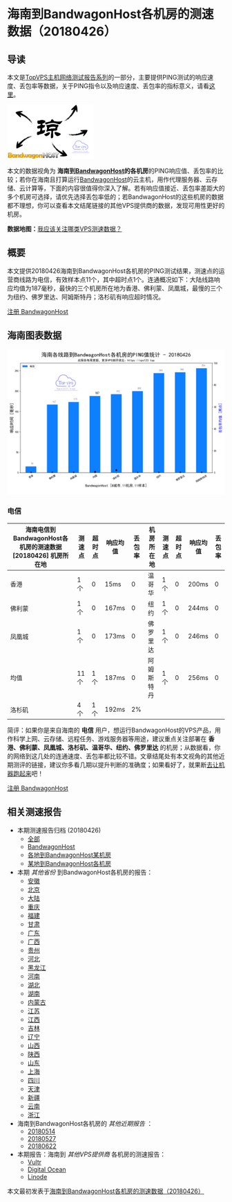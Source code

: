 #  海南到BandwagonHost各机房的测速数据（20180426） 

## 导读

本文是[TopVPS主机网络测试报告系列](https://vps123.top/pingtest)的一部分，主要提供PING测试的响应速度、丢包率等数据，关于PING指令以及响应速度、丢包率的指标意义，请看[这里](https://vps123.top/what-is-ping.html)。

![海南到BandwagonHost各机房的测速数据（20180426）](/images/thumbnails/Hainan_to_bandwagon.png)

本文的数据视角为 **海南到[BandwagonHost](https://vps123.top/go/bwg)的各机房**的PING响应值、丢包率的比较；若你在海南且打算运行[BandwagonHost](https://vps123.top/go/bwg)的云主机，用作代理服务器、云存储、云计算等，下面的内容很值得你深入了解。若有响应值接近、丢包率差距大的多个机房可选择，请优先选择丢包率低的；若BandwagonHost的这些机房的数据都不理想，你可以查看本文结尾链接的其他VPS提供商的数据，发现可用性更好的机房。

**数据地图：**[我应该关注哪类VPS测速数据？](https://vps123.top/find-pingtest-data-you-need.html)

## 概要

本文提供20180426海南到BandwagonHost各机房的PING测试结果，测速点的运营商线路为电信，有效样本点11个，其中超时点1个。连通概况如下：大陆线路响应均值为187毫秒，最快的三个机房所在地为香港、佛利蒙、凤凰城，最慢的三个为纽约、佛罗里达、阿姆斯特丹；洛杉矶有响应超时情况。

[注册 BandwagonHost](https://vps123.top/go/bwg/_btn1)

## 海南图表数据

![大陆省份海南到VPS提供商BandwagonHost各机房的ping测试数据统计图，包含响应值的柱状图以及丢包率的散点图，数据日期为20180426](/images/pingtests/bwg_20180426/plot_isp_hainan_bwg_20180426.png)

### 电信

海南电信到BandwagonHost各机房的测速数据 [20180426] 机房所在地 | 测速点 | 超时点 | 响应均值 | 丢包率 | 机房所在地 | 测速点 | 超时点 | 响应均值 | 丢包率  
---|---|---|---|---|---|---|---|---|---  
香港 | 1个 | 0 | 15ms | 0 | 温哥华 | 1个 | 0 | 200ms | 0  
佛利蒙 | 1个 | 0 | 167ms | 0 | 纽约 | 1个 | 0 | 244ms | 0  
凤凰城 | 1个 | 0 | 173ms | 0 | 佛罗里达 | 1个 | 0 | 246ms | 0  
均值 | 11个 | 1个 | 187ms | 0 | 阿姆斯特丹 | 1个 | 0 | 256ms | 0  
洛杉矶 | 4个 | 1个 | 192ms | 2% |  |  |  |  |   
  
简评：如果你是来自海南的 **电信** 用户，想运行BandwagonHost的VPS产品，用作科学上网、云存储、远程任务、游戏服务器等用途，建议重点关注部署在 **香港、佛利蒙、凤凰城、洛杉矶、温哥华、纽约、佛罗里达** 的机房；从数据看，你的网络到这几处的连通速度、丢包率都比较不错。文章结尾处有本文视角的其他近期测评的链接，建议你多看几期以提升判断的准确度；如果看好了，就果断[去让机器跑起来](https://vps123.top/go/bwg/_1)吧！

[注册 BandwagonHost](https://vps123.top/go/bwg/_btn2)

## 相关测速报告

  * 本期测速报告归档 (20180426) 
    * [全部](https://vps123.top/pingtests/20180426 "本期各VPS提供商全部测速报告")
    * [BandwagonHost](https://vps123.top/pingtests/idc-bandwagon/20180426 "本期BandwagonHost的全部测速报告")
    * [各地到BandwagonHost某机房](https://vps123.top/pingtests/idc-bandwagon/isp-global/20180426 "以BandwagonHost某机房为关注对象的视角，横向比较大陆各省份、海外各国家地区")
    * [某地到BandwagonHost各机房](https://vps123.top/pingtests/idc-bandwagon/facility-all/20180426 "以大陆某省份为关注对象的视角，横向比较BandwagonHost各机房")
  * 本期 _其他省份_ 到BandwagonHost各机房的报告： 
    * [安徽](/bandwagon/isp/anhui/20180426-bandwagon-isp-anhui.md "安徽到BandwagonHost各机房的Ping测试 20180426")
    * [北京](/bandwagon/isp/beijing/20180426-bandwagon-isp-beijing.md "北京到BandwagonHost各机房的Ping测试 20180426")
    * [大陆](/bandwagon/isp/china/20180426-bandwagon-isp-china.md "大陆到BandwagonHost各机房的Ping测试 20180426")
    * [重庆](/bandwagon/isp/chongqing/20180426-bandwagon-isp-chongqing.md "重庆到BandwagonHost各机房的Ping测试 20180426")
    * [福建](/bandwagon/isp/fujian/20180426-bandwagon-isp-fujian.md "福建到BandwagonHost各机房的Ping测试 20180426")
    * [甘肃](/bandwagon/isp/gansu/20180426-bandwagon-isp-gansu.md "甘肃到BandwagonHost各机房的Ping测试 20180426")
    * [广东](/bandwagon/isp/guangdong/20180426-bandwagon-isp-guangdong.md "广东到BandwagonHost各机房的Ping测试 20180426")
    * [广西](/bandwagon/isp/guangxi/20180426-bandwagon-isp-guangxi.md "广西到BandwagonHost各机房的Ping测试 20180426")
    * [贵州](/bandwagon/isp/guizhou/20180426-bandwagon-isp-guizhou.md "贵州到BandwagonHost各机房的Ping测试 20180426")
    * [河北](/bandwagon/isp/hebei/20180426-bandwagon-isp-hebei.md "河北到BandwagonHost各机房的Ping测试 20180426")
    * [黑龙江](/bandwagon/isp/heilongjiang/20180426-bandwagon-isp-heilongjiang.md "黑龙江到BandwagonHost各机房的Ping测试 20180426")
    * [河南](/bandwagon/isp/henan/20180426-bandwagon-isp-henan.md "河南到BandwagonHost各机房的Ping测试 20180426")
    * [湖北](/bandwagon/isp/hubei/20180426-bandwagon-isp-hubei.md "湖北到BandwagonHost各机房的Ping测试 20180426")
    * [湖南](/bandwagon/isp/hunan/20180426-bandwagon-isp-hunan.md "湖南到BandwagonHost各机房的Ping测试 20180426")
    * [内蒙古](/bandwagon/isp/innermongolia/20180426-bandwagon-isp-innermongolia.md "内蒙古到BandwagonHost各机房的Ping测试 20180426")
    * [江苏](/bandwagon/isp/jiangsu/20180426-bandwagon-isp-jiangsu.md "江苏到BandwagonHost各机房的Ping测试 20180426")
    * [江西](/bandwagon/isp/jiangxi/20180426-bandwagon-isp-jiangxi.md "江西到BandwagonHost各机房的Ping测试 20180426")
    * [吉林](/bandwagon/isp/jilin/20180426-bandwagon-isp-jilin.md "吉林到BandwagonHost各机房的Ping测试 20180426")
    * [辽宁](/bandwagon/isp/liaoning/20180426-bandwagon-isp-liaoning.md "辽宁到BandwagonHost各机房的Ping测试 20180426")
    * [山西](/bandwagon/isp/shan1xi/20180426-bandwagon-isp-shan1xi.md "山西到BandwagonHost各机房的Ping测试 20180426")
    * [陕西](/bandwagon/isp/shan3xi/20180426-bandwagon-isp-shan3xi.md "陕西到BandwagonHost各机房的Ping测试 20180426")
    * [山东](/bandwagon/isp/shandong/20180426-bandwagon-isp-shandong.md "山东到BandwagonHost各机房的Ping测试 20180426")
    * [上海](/bandwagon/isp/shanghai/20180426-bandwagon-isp-shanghai.md "上海到BandwagonHost各机房的Ping测试 20180426")
    * [四川](/bandwagon/isp/sichuan/20180426-bandwagon-isp-sichuan.md "四川到BandwagonHost各机房的Ping测试 20180426")
    * [天津](/bandwagon/isp/tianjin/20180426-bandwagon-isp-tianjin.md "天津到BandwagonHost各机房的Ping测试 20180426")
    * [新疆](/bandwagon/isp/xinjiang/20180426-bandwagon-isp-xinjiang.md "新疆到BandwagonHost各机房的Ping测试 20180426")
    * [云南](/bandwagon/isp/yunnan/20180426-bandwagon-isp-yunnan.md "云南到BandwagonHost各机房的Ping测试 20180426")
    * [浙江](/bandwagon/isp/zhejiang/20180426-bandwagon-isp-zhejiang.md "浙江到BandwagonHost各机房的Ping测试 20180426")
  * 海南到BandwagonHost各机房的 _其他近期报告_ ： 
    * [20180514](/bandwagon/isp/hainan/20180514-bandwagon-isp-hainan.md "海南到BandwagonHost各机房的Ping测试 20180514")
    * [20180527](/bandwagon/isp/hainan/20180527-bandwagon-isp-hainan.md "海南到BandwagonHost各机房的Ping测试 20180527")
    * [20180622](/bandwagon/isp/hainan/20180622-bandwagon-isp-hainan.md "海南到BandwagonHost各机房的Ping测试 20180622")
  * 本期报告：海南到 _其他VPS提供商_ 各机房的测速报告： 
    * [Vultr](/vultr/isp/hainan/20180426-vultr-isp-hainan.md "海南到Vultr各机房的Ping测试 20180426")
    * [Digital Ocean](/digitalocean/isp/hainan/20180426-digitalocean-isp-hainan.md "海南到Digital Ocean各机房的Ping测试 20180426")
    * [Linode](/linode/isp/hainan/20180426-linode-isp-hainan.md "海南到Linode各机房的Ping测试 20180426")



本文最初发表于[海南到BandwagonHost各机房的测速数据（20180426）](https://vps123.top/pingtest/20180426-bandwagon-isp-hainan.html)
